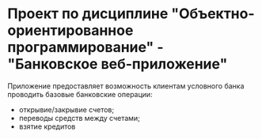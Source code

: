 # Проект по дисциплине "Объектно-ориентированное программирование" - "Банковское веб-приложение"
Приложение предоставляет возможность клиентам условного банка проводить базовые банковские операции:
* открывие/закрывие счетов;
* переводы средств между счетами;
* взятие кредитов
